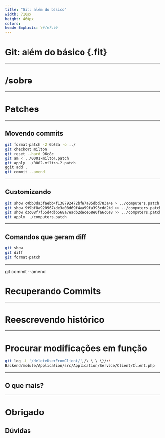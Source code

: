 ```yaml
---
title: "Git: além do básico"
width: 710px
height: 460px
colors:
headerEmphasis: \#fe7c00
---
```


# Git: além do básico {.fit}

---

# /sobre

---


# Patches

---

## Movendo commits

```sh
git format-patch -2 6b93a -o ../
git checkout milton
git reset --hard 96c8c
git am < ../0001-milton.patch
git apply ../0002-milton-2.patch
ggit add .
git commit --amend
```
---

## Customizando

```sh
git show c0bb3da3faebb4f138792472bfe7a85dbd783a4e > ../computers.patch
git show 999bf8a9209674de3a08d69f4aa99fa393cdd2fd >> ../computers.patch
git show d2c08f7f55d4dbb568a7eadb2dece68e0fa6c6a8 >> ../computers.patch
git apply ../computers.patch
```

----

## Comandos que geram diff

```sh
git show
git diff
git format-patch
```

---

git commit --amend

# Recuperando Commits

---

# Reescrevendo histórico

---


# Procurar modificações em função

```sh
git log -L '/deleteUserFromClient/',/\ \ \ \}/:\
Backend/module/Application/src/Application/Service/Client/Client.php
```

---

## O que mais?

---


# Obrigado

## Dúvidas

